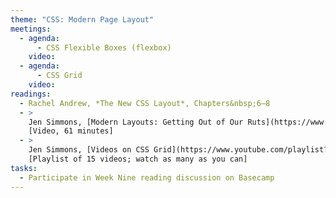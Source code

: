```yaml
---
theme: "CSS: Modern Page Layout"
meetings:
  - agenda:
      - CSS Flexible Boxes (flexbox)
    video:
  - agenda:
      - CSS Grid
    video:
readings:
  - Rachel Andrew, *The New CSS Layout*, Chapters&nbsp;6–8
  - >
    Jen Simmons, [Modern Layouts: Getting Out of Our Ruts](https://www.youtube.com/watch?v=jreccgYLfx8)
    [Video, 61 minutes]
  - >
    Jen Simmons, [Videos on CSS Grid](https://www.youtube.com/playlist?list=PLbSquHt1VCf1x_-1ytlVMT0AMwADlWtc1)
    [Playlist of 15 videos; watch as many as you can]
tasks:
  - Participate in Week Nine reading discussion on Basecamp
---
```


